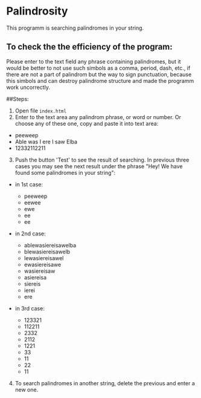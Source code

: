 # Palindrosity

This programm is searching palindromes in your string.
## To check the the efficiency of the program:

Please enter to the text field any phrase containing palindromes, 
but it would be better to not use such simbols as a comma, period, dash, etc., if there are not a part of
palindrom but the way to sign punctuation, because this simbols and can destroy palindrome structure and made the programm
work uncorrectly.

##Steps:

1. Open file `index.html`
2. Enter to the text area any palindrom phrase, or word or number. Or choose any 
of these one, copy and paste it into text area:
  - peeweep
  - Able was I ere I saw Elba
  - 12332112211

3. Push the button 'Test' to see the result of searching. In previous three cases you may see the next result under 
the phrase "Hey! We have found some palindromes in your string":

  - in 1st case:
    - peeweep
    - eewee
    - ewe
    - ee
    - ee

  - in 2nd case:
    - ablewasiereisawelba
    - blewasiereisawelb
    - lewasiereisawel
    - ewasiereisawe
    - wasiereisaw
    - asiereisa
    - siereis
    - ierei
    - ere

  - in 3rd case:
    - 123321
    - 112211
    - 2332
    - 2112
    - 1221
    - 33
    - 11
    - 22
    - 11

4. To search palindromes in another string, delete the previous and enter a new one.

